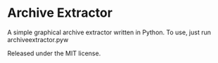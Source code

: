 # Archive Extractor
A simple graphical archive extractor written in Python.
To use, just run archiveextractor.pyw

Released under the MIT license.